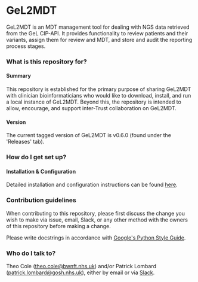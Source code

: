 # GeL2MDT #

GeL2MDT is an MDT management tool for dealing with NGS data retrieved from the GeL CIP-API.
It provides functionality to review patients and their variants, assign them for review and MDT, and store and audit the reporting process stages.

### What is this repository for? ###

#### Summary

This repository is established for the primary purpose of sharing GeL2MDT with clinician bioinformaticians who would like to download, install, and run a local instance of GeL2MDT. Beyond this, the repository is intended to allow, encourage, and support inter-Trust collaboration on GeL2MDT.

#### Version

The current tagged version of GeL2MDT is v0.6.0 (found under the 'Releases' tab).


### How do I get set up? ###

#### Installation & Configuration

Detailed installation and configuration instructions can be found [here](INSTALLATION.md).

### Contribution guidelines ###

When contributing to this repository, please first discuss the change you wish to make via issue, email, Slack, or any other method with the owners of this repository before making a change.

Please write docstrings in accordance with [Google's Python Style Guide](https://google.github.io/styleguide/pyguide.html#Comments).

### Who do I talk to? ###

Theo Cole (theo.cole@bwnft.nhs.uk) and/or Patrick Lombard (patrick.lombard@gosh.nhs.uk), either by email or via [Slack](https://binfx.slack.com).
